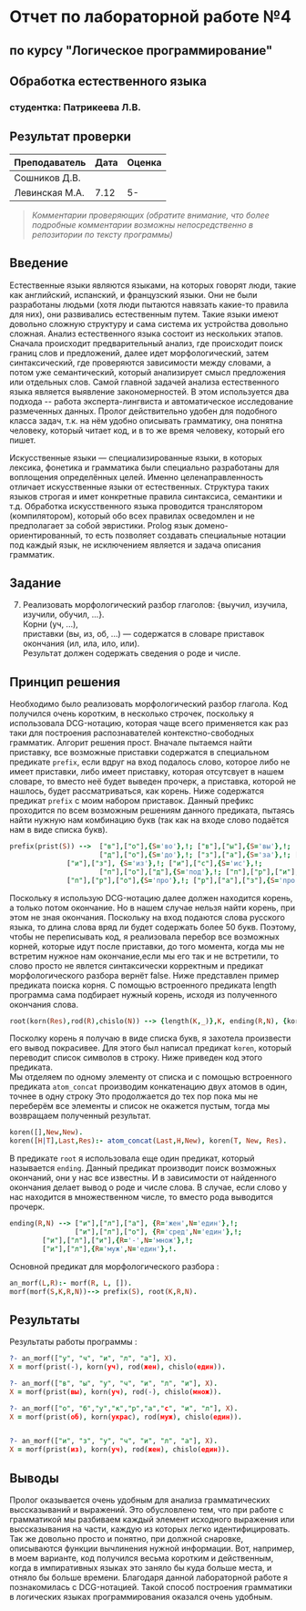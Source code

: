 #  Отчет по лабораторной работе №4
## по курсу "Логическое программирование"

## Обработка естественного языка

### студентка: Патрикеева Л.В.

## Результат проверки

| Преподаватель     | Дата         |  Оценка       |
|-------------------|--------------|---------------|
| Сошников Д.В. |              |               |
| Левинская М.А.|     7.12     |      5-       |

> *Комментарии проверяющих (обратите внимание, что более подробные комментарии возможны непосредственно в репозитории по тексту программы)*


## Введение

Естественные языки являются языками, на которых говорят люди, такие как английский, испанский, и французский языки. Они не были разработаны людьми (хотя люди пытаются навязать какие-то правила для них), они развивались естественным путем. Такие языки имеют довольно сложную структуру и сама система их устройства довольно сложная. Анализ естественного языка состоит из нескольких этапов. Сначала происходит предварительный анализ, где происходит поиск границ слов и предложений, далее идет морфологический, затем синтаксический, где проверяются зависимости между словами, а потом уже семантический, который анализирует смысл предложения или отдельных слов. Самой главной задачей анализа естественного языка является выявление закономерностей. В этом используется два подхода -- работа эксперта-лингвиста и автоматическое исследование размеченных данных. Пролог действительно удобен для подобного класса задач, т.к. на нём удобно описывать грамматику, она понятна человеку, который читает код, и в то же время человеку, который его пишет.  

Искусственные языки — специализированные языки, в которых лексика, фонетика и грамматика были специально разработаны для воплощения определённых целей. Именно целенаправленность отличает искусственные языки от естественных. Структура таких языков строгая и имет конкретные правила синтаксиса, семантики и т.д. Обработка искусственного языка проводится транслятором (компилятором), который обо всех правилах осведомлен и не предполагает за собой эвристики.
Prolog язык домено-ориентированный, то есть позволяет создавать специальные нотации под каждый язык, не исключением является и задача описания грамматик.
## Задание

7. Реализовать морфологический разбор глаголов: {выучил, изучила, изучили, обучил, ...}.  
Корни (уч, ...),  
приставки (вы, из, об, ...) — содержатся в словаре приставок  
окончания (ил, ила, ило, или).    
Результат должен содержать сведения о роде и числе.  

## Принцип решения

Необходимо было реализовать морфологический разбор глагола. Код получился очень коротким, в несколько строчек, поскольку я использовала DCG-нотацию, которая чаще всего применяется как раз таки для построения распознавателей контекстно-свободных грамматик. Алгорит решения прост. Вначале пытаемся найти приставку, все возможные приставки содержатся в специальном предикате `prefix`, если вдруг на вход подалось слово, которое либо не имеет приставки, либо имеет приставку, которая отсутсвует в нашем словаре, то вместо неё будет выведен прочерк, а приставка, которой не нашлось, будет рассматриваться, как корень. Ниже содержатся предикат `prefix` с моим набором приставок. Данный префикс проходится по всем возможным решениям данного предиката, пытаясь найти нужную нам комбинацию букв (так как на входе слово подаётся нам в виде списка букв).
```prolog
prefix(prist(S)) -->  ["в"],["о"],{S='во'},!; ["в"],["ы"],{S='вы'},!; ["в"], {S='в'},!;
                      ["д"],["о"],{S='до'},!; ["з"],["а"],{S='за'},!; ["о"],["б"],{S='об'},!; 
		      ["и"],["з"], {S='из'},!; ["и"],["с"],{S='ис'},!;
                      ["п"],["о"],["д"],{S='под'},!; ["п"],["р"],["и"],{S='при'},!; ["п"],["р"],["е"],{S='пре'},!; 
		      ["п"],["р"],["о"],{S='про'},!; ["р"],["а"],["з"],{S='про'},!;[], {S = '-'},!.
```
Поскольку я использую DCG-нотацию далее должен находится корень, а только потом окончание. Но в нашем случае нельзя найти корень, при этом не зная окончания. Поскольку на вход подаются слова русского языка, то длина слова вряд ли будет содержать более 50 букв. Поэтому, чтобы не переписывать код, я реализовала перебор все возможных корней, которые идут после приставки, до того момента, когда мы не встретим нужное нам окончание,если мы его так и не встретили, то слово просто не явлется синтаксически корректным и предикат морфологического разбора вернёт false. Ниже представлен пример предиката поиска корня. С помощью встроенного предиката length программа сама подбирает нужный корень, исходя из полученного окончания слова.

```prolog
root(korn(Res),rod(R),chislo(N)) --> {length(K,_)},K, ending(R,N), {koren(K,"",Res)},!.
```
Посколку корень я получаю в виде списка букв, я захотела произвести его вывод покрасивее. Для этого был написал предикат `koren`, который переводит список символов в строку. Ниже приведен код этого предиката.  
Мы отделяем по одному элементу от списка и с помощью встроенного предиката `atom_concat` производим конкатенацию двух атомов в один, точнее в одну строку Это продолжается до тех пор пока мы не переберём все элементы и список не окажется пустым, тогда мы возвращаем полученный результат. 
```prolog
koren([],New,New).
koren([H|T],Last,Res):- atom_concat(Last,H,New), koren(T, New, Res).
```
В предикате `root` я использовала еще один предикат, который называется `ending`. Данный предикат производит поиск возможных окончаний, они у нас все известны. И в зависимости от найденного окончания делает вывод о роде и числе слова. В случае, если слово у нас находится в множественном числе, то вместо рода выводится прочерк.
```prolog
ending(R,N) --> ["и"],["л"],["а"], {R='жен',N='един'},!; 
                ["и"],["л"],["о"], {R='сред',N='един'},!; 
		["и"],["л"],["и"],{R='-',N='множ'},!;
		["и"],["л"],{R='муж',N='един'},!. 
```
Основной предикат для морфологического разбора :
```prolog
an_morf(L,R):- morf(R, L, []).
morf(morf(S,K,R,N))--> prefix(S), root(K,R,N).
````

## Результаты

Результаты работы программы :
```prolog
?- an_morf(["у", "ч", "и", "л", "а"], X).
X = morf(prist(-), korn(уч), rod(жен), chislo(един)).

?- an_morf(["в", "ы", "у", "ч", "и", "л", "и"], X).
X = morf(prist(вы), korn(уч), rod(-), chislo(множ)).

?- an_morf(["о", "б","у","к","р","а","c", "и", "л"], X).
X = morf(prist(об), korn(украc), rod(муж), chislo(един)).


?- an_morf(["и", "з", "у", "ч", "и", "л", "а"], X).
X = morf(prist(из), korn(уч), rod(жен), chislo(един)).
```

## Выводы

Пролог оказывается очень удобным для анализа грамматических выссказываний и выражений. Это обусловлено тем, что при работе с грамматикой мы разбиваем каждый элемент исходного выражения или выссказывания на части, каждую из которых легко идентифицировать. Так же довольно просто и понятно, при должной снаровке, описываются функции вычлинения нужной информации. Вот, например, в моем варианте, код получился весьма коротким и действенным, когда в импиративных языках это заняло бы куда больше места, и отняло бы больше времени.
Благодаря данной лабораторной работе я познакомилась с DCG-нотацией. Такой способ построения грамматики в логических языках программирования оказался очень удобным.




